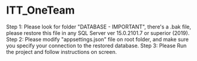 # ITT_OneTeam

Step 1: Please look for folder "DATABASE - IMPORTANT", there's a .bak file, please restore this file in any SQL Server ver 15.0.2101.7 or superior (2019).
Step 2: Please modify "appsettings.json" file on root folder, and make sure you specify your connection to the restored database.
Step 3: Please Run the project and follow instructions on screen.
